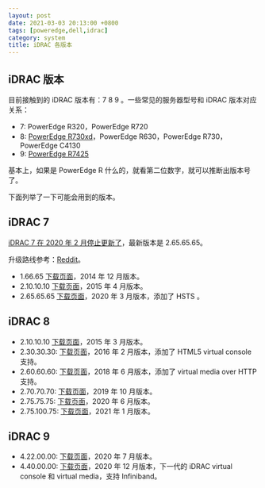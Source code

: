 ```yaml
---
layout: post
date: 2021-03-03 20:13:00 +0800
tags: [poweredge,dell,idrac]
category: system
title: iDRAC 各版本
---
```


## iDRAC 版本

目前接触到的 iDRAC 版本有：7 8 9 。一些常见的服务器型号和 iDRAC 版本对应关系：

- 7: PowerEdge R320，PowerEdge R720
- 8: [PowerEdge R730xd](https://www.dell.com/support/home/en-us/product-support/product/poweredge-r730xd/drivers)，PowerEdge R630，PowerEdge R730，PowerEdge C4130
- 9: [PowerEdge R7425](https://www.dell.com/support/home/en-us/product-support/product/poweredge-r7425/drivers)

基本上，如果是 PowerEdge R 什么的，就看第二位数字，就可以推断出版本号了。

下面列举了一下可能会用到的版本。

## iDRAC 7

[iDRAC 7 在 2020 年 2 月停止更新了](https://www.dell.com/support/kbdoc/en-us/000175831/support-for-integrated-dell-remote-access-controller-7-idrac7)，最新版本是 2.65.65.65。

升级路线参考：[Reddit](https://www.reddit.com/r/homelab/comments/abuc09/psa_read_this_before_you_upgrade_your_firmware_on/)。

- 1.66.65 [下载页面](https://www.dell.com/support/home/en-us/drivers/driversdetails?driverid=3f4wv)，2014 年 12 月版本。
- 2.10.10.10 [下载页面](https://www.dell.com/support/home/en-us/drivers/driversdetails?driverId=Y5K20)，2015 年 4 月版本。
- 2.65.65.65 [下载页面](https://www.dell.com/support/home/en-us/drivers/driversdetails?driverid=0ghf4)，2020 年 3 月版本，添加了 HSTS 。

## iDRAC 8

- 2.10.10.10 [下载页面](https://www.dell.com/support/home/en-us/drivers/driversdetails?driverid=fm1pc)，2015 年 3 月版本。
- 2.30.30.30: [下载页面](https://www.dell.com/support/home/en-us/drivers/driversdetails?driverid=5gchc)，2016 年 2 月版本，添加了 HTML5 virtual console 支持。
- 2.60.60.60: [下载页面](https://www.dell.com/support/home/en-us/drivers/driversdetails?driverid=cx8n2)，2018 年 6 月版本，添加了 virtual media over HTTP 支持。
- 2.70.70.70: [下载页面](https://www.dell.com/support/home/en-us/drivers/driversdetails?driverid=dnh17)，2019 年 10 月版本。
- 2.75.75.75: [下载页面](https://www.dell.com/support/home/en-us/drivers/driversdetails?driverid=krcxx)，2020 年 6 月版本。
- 2.75.100.75: [下载页面](https://www.dell.com/support/home/en-us/drivers/driversdetails?driverid=dpv0r)，2021 年 1 月版本。

## iDRAC 9

- 4.22.00.00: [下载页面](https://www.dell.com/support/home/en-us/drivers/driversdetails?driverid=9f2tg)，2020 年 7 月版本。
- 4.40.00.00: [下载页面](https://www.dell.com/support/home/en-us/drivers/driversdetails?driverid=62gw1)，2020 年 12 月版本，下一代的 iDRAC virtual console 和 virtual media，支持 Infiniband。
